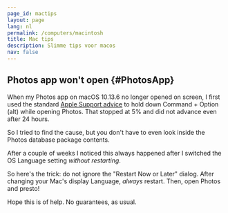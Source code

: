 ```yaml
---
page_id: mactips
layout: page
lang: nl
permalink: /computers/macintosh
title: Mac tips
description: Slimme tips voor macos
nav: false
---
```


<div class="w3-card">

## Photos app won't open {#PhotosApp}

<p>When my Photos app on macOS 10.13.6 no longer opened on screen, I first used the standard <a href="https://support.apple.com/en-us/HT204967">Apple Support advice</a> to hold down Command + Option (alt) while opening Photos. That stopped at 5% and did not advance even after 24 hours.</p>
<p>So I tried to find the cause, but you don't have to even look inside the Photos database package contents.</p>
<p>After a couple of weeks I noticed this always happened after I switched the OS Language setting <em>without restarting</em>.</p>
<p>So here's the trick: do not ignore the "Restart Now or Later" dialog. After changing your Mac's display Language, <em>always</em> restart. Then, open Photos and presto!</p>

Hope this is of help. No guarantees, as usual.

</div>

